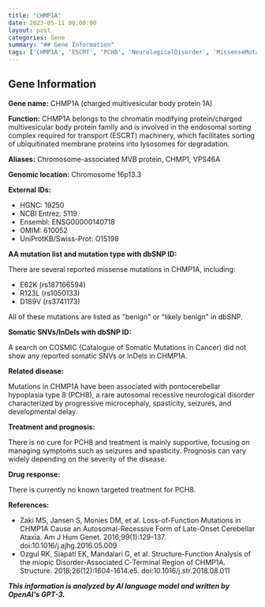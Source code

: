 ```yaml
---
title: "CHMP1A"
date: 2023-05-11 00:00:00
layout: post
categories: Gene
summary: "## Gene Information"
tags: ['CHMP1A', 'ESCRT', 'PCH8', 'NeurologicalDisorder', 'MissenseMutations', 'GeneticInformation', 'GenomicLocation', 'Prognosis']
---
```


## Gene Information

**Gene name:** CHMP1A (charged multivesicular body protein 1A)

**Function:** CHMP1A belongs to the chromatin modifying protein/charged multivesicular body protein family and is involved in the endosomal sorting complex required for transport (ESCRT) machinery, which facilitates sorting of ubiquitinated membrane proteins into lysosomes for degradation.

**Aliases:** Chromosome-associated MVB protein, CHMP1, VPS46A

**Genomic location:** Chromosome 16p13.3


**External IDs:**

- HGNC: 19250
- NCBI Entrez: 5119
- Ensembl: ENSG00000140718
- OMIM: 610052
- UniProtKB/Swiss-Prot: O15198


**AA mutation list and mutation type with dbSNP ID:**

There are several reported missense mutations in CHMP1A, including:

- E62K (rs187166594)
- R123L (rs1050133)
- D189V (rs3741173)

All of these mutations are listed as "benign" or "likely benign" in dbSNP.


**Somatic SNVs/InDels with dbSNP ID:**

A search on COSMIC (Catalogue of Somatic Mutations in Cancer) did not show any reported somatic SNVs or InDels in CHMP1A.


**Related disease:**

Mutations in CHMP1A have been associated with pontocerebellar hypoplasia type 8 (PCH8), a rare autosomal recessive neurological disorder characterized by progressive microcephaly, spasticity, seizures, and developmental delay.


**Treatment and prognosis:**

There is no cure for PCH8 and treatment is mainly supportive, focusing on managing symptoms such as seizures and spasticity. Prognosis can vary widely depending on the severity of the disease.


**Drug response:**

There is currently no known targeted treatment for PCH8.


**References:**

- Zaki MS, Jansen S, Monies DM, et al. Loss-of-Function Mutations in CHMP1A Cause an Autosomal-Recessive Form of Late-Onset Cerebellar Ataxia. Am J Hum Genet. 2016;99(1):129-137. doi:10.1016/j.ajhg.2016.05.009
- Ozgul RK, Siapati EK, Mandalari G, et al. Structure-Function Analysis of the miopic Disorder-Associated C-Terminal Region of CHMP1A. Structure. 2018;26(12):1604-1614.e5. doi:10.1016/j.str.2018.08.011

**_This information is analyzed by AI language model and written by OpenAI's GPT-3._**